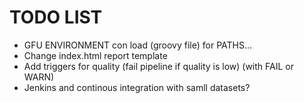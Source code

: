# TODO LIST

- GFU ENVIRONMENT con load (groovy file) for PATHS...
- Change index.html report template
- Add triggers for quality (fail pipeline if quality is low) (with FAIL or WARN)
- Jenkins and continous integration with samll datasets?